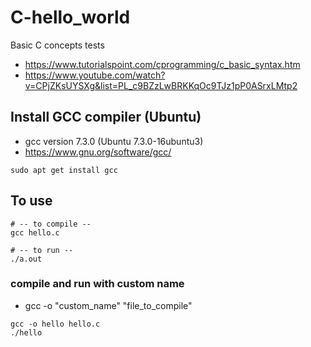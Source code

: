 # C-hello_world
Basic C concepts tests
- https://www.tutorialspoint.com/cprogramming/c_basic_syntax.htm
- https://www.youtube.com/watch?v=CPjZKsUYSXg&list=PL_c9BZzLwBRKKqOc9TJz1pP0ASrxLMtp2

## Install GCC compiler (Ubuntu)
- gcc version 7.3.0 (Ubuntu 7.3.0-16ubuntu3)
- https://www.gnu.org/software/gcc/
```
sudo apt get install gcc
```

## To use
```
# -- to compile --
gcc hello.c

# -- to run --
./a.out
```
### compile and run with custom name
- gcc -o "custom_name" "file_to_compile"
```
gcc -o hello hello.c
./hello
```